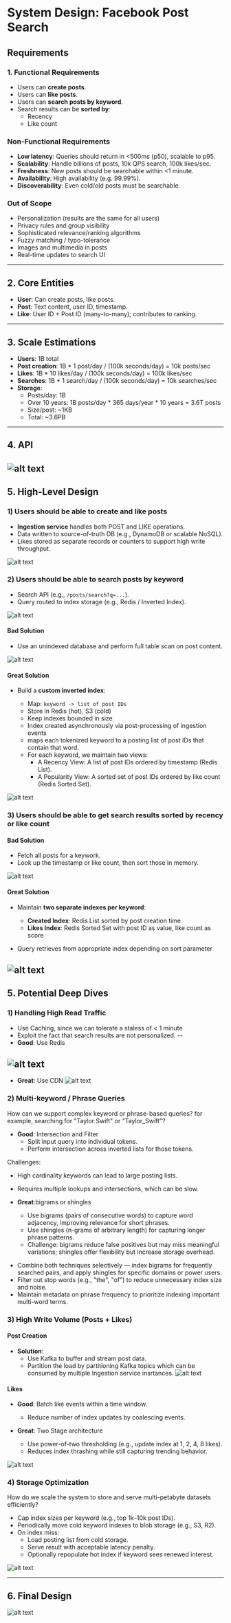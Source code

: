 # System Design: Facebook Post Search

## Requirements

### 1. Functional Requirements

* Users can **create posts**.
* Users can **like posts**.
* Users can **search posts by keyword**.
* Search results can be **sorted by**:
  * Recency
  * Like count

### Non-Functional Requirements

* **Low latency**: Queries should return in <500ms (p50), scalable to p95.
* **Scalability**: Handle billions of posts, 10k QPS search, 100k likes/sec.
* **Freshness**: New posts should be searchable within <1 minute.
* **Availability**: High availability (e.g. 99.99%).
* **Discoverability**: Even cold/old posts must be searchable.

### Out of Scope

* Personalization (results are the same for all users)
* Privacy rules and group visibility
* Sophisticated relevance/ranking algorithms
* Fuzzy matching / typo-tolerance
* Images and multimedia in posts
* Real-time updates to search UI

---


## 2. Core Entities

* **User**: Can create posts, like posts.
* **Post**: Text content, user ID, timestamp.
* **Like**: User ID + Post ID (many-to-many); contributes to ranking.

---

## 3. Scale Estimations

* **Users**: 1B total
* **Post creation**: 1B * 1 post/day / (100k seconds/day) = 10k posts/sec
* **Likes**: 1B * 10 likes/day / (100k seconds/day) = 100k likes/sec
* **Searches**: 1B * 1 search/day / (100k seconds/day) = 10k searches/sec
* **Storage**:
  * Posts/day: 1B
  * Over 10 years: 1B posts/day * 365 days/year * 10 years = 3.6T posts
  * Size/post: \~1KB
  * Total: \~3.6PB

---

## 4. API

![alt text](image-52.png)
--

## 5. High-Level Design

### 1) Users should be able to create and like posts

* **Ingestion service** handles both POST and LIKE operations.
* Data written to source-of-truth DB (e.g., DynamoDB or scalable NoSQL).
* Likes stored as separate records or counters to support high write throughput.

![alt text](image-53.png)

### 2) Users should be able to search posts by keyword

* Search API (e.g., `/posts/search?q=...`).
* Query routed to index storage (e.g., Redis / Inverted Index).

![alt text](image-54.png) 

#### Bad Solution

* Use an unindexed database and perform full table scan on post content.

![alt text](image-55.png)
#### Great Solution

* Build a **custom inverted index**:

  * Map: `keyword -> list of post IDs`
  * Store in Redis (hot), S3 (cold)
  * Keep indexes bounded in size
  * Index created asynchronously via post-processing of ingestion events
  * maps each tokenized keyword to a posting list of post IDs that contain that word.
  * For each keyword, we maintain two views:
    - A Recency View: A list of post IDs ordered by timestamp (Redis List).
    - A Popularity View: A sorted set of post IDs ordered by like count (Redis Sorted Set).

![alt text](image-56.png)
### 3) Users should be able to get search results sorted by recency or like count


#### Bad Solution

* Fetch all posts for a keywork.
* Look up the timestamp or like count, then sort those in memory. 

![alt text](image-57.png) 

#### Great Solution

* Maintain **two separate indexes per keyword**:

  * **Created Index**: Redis List sorted by post creation time
  * **Likes Index**: Redis Sorted Set with post ID as value, like count as score
* Query retrieves from appropriate index depending on sort parameter

![alt text](image-58.png)
---

## 5. Potential Deep Dives

### 1) Handling High Read Traffic
* Use Caching, since we can tolerate a staless of < 1 minute
* Exploit the fact that search results are not personalized.
--
* **Good**: Use Redis

![alt text](image-59.png)
--
* **Great**: Use CDN
![alt text](image-60.png)

### 2) Multi-keyword / Phrase Queries

How can we support complex keyword or phrase-based queries? for example, searching for "Taylor Swift" or "Taylor_Swift"?

* **Good**: Intersection and Filter
  * Split input query into individual tokens.
  * Perform intersection across inverted lists for those tokens.

Challenges:
  * High cardinality keywords can lead to large posting lists.
  * Requires multiple lookups and intersections, which can be slow.

* **Great**:bigrams or shingles 
  * Use bigrams (pairs of consecutive words) to capture word adjacency, improving relevance for short phrases.
  * Use shingles (n-grams of arbitrary length) for capturing longer phrase patterns.
  * Challenge: bigrams reduce false positives but may miss meaningful variations; shingles offer flexibility but increase storage overhead.

- Combine both techniques selectively — index bigrams for frequently searched pairs, and apply shingles for specific domains or power users.
- Filter out stop words (e.g., "the", "of") to reduce unnecessary index size and noise.
- Maintain metadata on phrase frequency to prioritize indexing important multi-word terms.


### 3) High Write Volume (Posts + Likes)

#### Post Creation

* **Solution**:
  * Use Kafka to buffer and stream post data.
  * Partition the load by partitioning Kafka topics which can be consumed by multiple Ingestion service insrtances.
![alt text](image-61.png)  

#### Likes

* **Good**: Batch like events within a time window.
  * Reduce number of index updates by coalescing events.

* **Great**: Two Stage architecture
  * Use power-of-two thresholding (e.g., update index at 1, 2, 4, 8 likes).
  * Reduces index thrashing while still capturing trending behavior.

![alt text](image-64.png)  

### 4) Storage Optimization

How do we scale the system to store and serve multi-petabyte datasets efficiently?

* Cap index sizes per keyword (e.g., top 1k–10k post IDs).
* Periodically move cold keyword indexes to blob storage (e.g., S3, R2).
* On index miss:
  * Load posting list from cold storage.
  * Serve result with acceptable latency penalty.
  * Optionally repopulate hot index if keyword sees renewed interest.

![alt text](image-62.png)  

---
## 6. Final Design
![alt text](image-63.png)